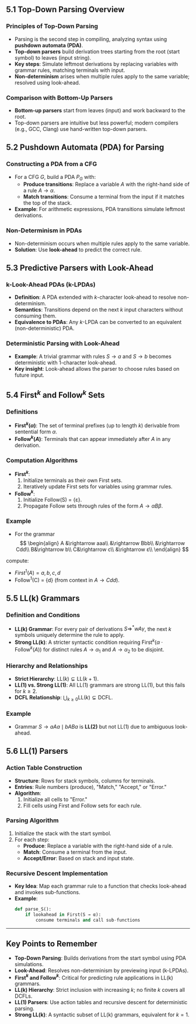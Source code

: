 ## 5.1 Top-Down Parsing Overview

### Principles of Top-Down Parsing

- Parsing is the second step in compiling, analyzing syntax using **pushdown automata (PDA)**.
- **Top-down parsers** build derivation trees starting from the root (start symbol) to leaves (input string).
- **Key steps**: Simulate leftmost derivations by replacing variables with grammar rules, matching terminals with input.
- **Non-determinism** arises when multiple rules apply to the same variable; resolved using look-ahead.

### Comparison with Bottom-Up Parsers

- **Bottom-up parsers** start from leaves (input) and work backward to the root.
- Top-down parsers are intuitive but less powerful; modern compilers (e.g., GCC, Clang) use hand-written top-down parsers.

## 5.2 Pushdown Automata (PDA) for Parsing

### Constructing a PDA from a CFG

- For a CFG $G$, build a PDA $P_G$ with:
  - **Produce transitions**: Replace a variable $A$ with the right-hand side of a rule $A \rightarrow \alpha$.
  - **Match transitions**: Consume a terminal from the input if it matches the top of the stack.
- **Example**: For arithmetic expressions, PDA transitions simulate leftmost derivations.

### Non-Determinism in PDAs

- Non-determinism occurs when multiple rules apply to the same variable.
- **Solution**: Use **look-ahead** to predict the correct rule.

## 5.3 Predictive Parsers with Look-Ahead

### k-Look-Ahead PDAs (k-LPDAs)

- **Definition**: A PDA extended with $k$-character look-ahead to resolve non-determinism.
- **Semantics**: Transitions depend on the next $k$ input characters without consuming them.
- **Equivalence to PDAs**: Any $k$-LPDA can be converted to an equivalent (non-deterministic) PDA.

### Deterministic Parsing with Look-Ahead

- **Example**: A trivial grammar with rules $S \rightarrow a$ and $S \rightarrow b$ becomes deterministic with 1-character look-ahead.
- **Key insight**: Look-ahead allows the parser to choose rules based on future input.

## 5.4 First$^k$ and Follow$^k$ Sets

### Definitions

- **First$^k(\alpha)$**: The set of terminal prefixes (up to length $k$) derivable from sentential form $\alpha$.
- **Follow$^k(A)$**: Terminals that can appear immediately after $A$ in any derivation.

### Computation Algorithms

- **First$^k$**:
  1. Initialize terminals as their own First sets.
  2. Iteratively update First sets for variables using grammar rules.
- **Follow$^k$**:
  1. Initialize Follow(S) = {ε}.
  2. Propagate Follow sets through rules of the form $A \rightarrow \alpha B \beta$.

### Example

- For the grammar
  $$
  \begin{align}
  A &\rightarrow aaa\\
  &\rightarrow Bbb\\
  &\rightarrow Cdd\\
  B&\rightarrow b\\
  C&\rightarrow c\\
  &\rightarrow ε\\
  \end{align}
  $$

compute:

- $First^1(A) = {a, b, c, d}$
- Follow$^1$(C) = {d} (from context in $A \rightarrow Cdd$).

## 5.5 LL(k) Grammars

### Definition and Conditions

- **LL(k) Grammar**: For every pair of derivations $S \Rightarrow^* wA\gamma$, the next $k$ symbols uniquely determine the rule to apply.
- **Strong LL(k)**: A stricter syntactic condition requiring $\text{First}^k(\alpha \cdot \text{Follow}^k(A))$ for distinct rules $A \rightarrow \alpha_1$ and $A \rightarrow \alpha_2$ to be disjoint.

### Hierarchy and Relationships

- **Strict Hierarchy**: $\text{LL}(k) \subsetneq \text{LL}(k+1)$.
- **LL(1) vs. Strong LL(1)**: All LL(1) grammars are strong LL(1), but this fails for $k \geq 2$.
- **DCFL Relationship**: $\bigcup_{k \geq 0} \text{LL}(k) \subsetneq \text{DCFL}$.

### Example

- Grammar $S \rightarrow aAa \mid bABa$ is **LL(2)** but not LL(1) due to ambiguous look-ahead.

## 5.6 LL(1) Parsers

### Action Table Construction

- **Structure**: Rows for stack symbols, columns for terminals.
- **Entries**: Rule numbers (produce), "Match," "Accept," or "Error."
- **Algorithm**:
  1. Initialize all cells to "Error."
  2. Fill cells using First and Follow sets for each rule.

### Parsing Algorithm

1. Initialize the stack with the start symbol.
2. For each step:
   - **Produce**: Replace a variable with the right-hand side of a rule.
   - **Match**: Consume a terminal from the input.
   - **Accept/Error**: Based on stack and input state.

### Recursive Descent Implementation

- **Key Idea**: Map each grammar rule to a function that checks look-ahead and invokes sub-functions.
- **Example**:
  ```python
  def parse_S():
      if lookahead in First(S → α):
          consume terminals and call sub-functions
  ```

---

## Key Points to Remember

- **Top-Down Parsing**: Builds derivations from the start symbol using PDA simulations.
- **Look-Ahead**: Resolves non-determinism by previewing input (k-LPDAs).
- **First$^k$ and Follow$^k$**: Critical for predicting rule applications in LL(k) grammars.
- **LL(k) Hierarchy**: Strict inclusion with increasing $k$; no finite $k$ covers all DCFLs.
- **LL(1) Parsers**: Use action tables and recursive descent for deterministic parsing.
- **Strong LL(k)**: A syntactic subset of LL(k) grammars, equivalent for $k=1$.
